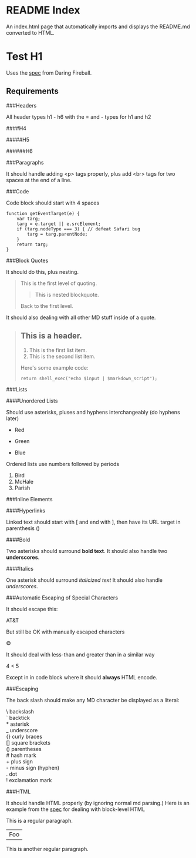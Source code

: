 README Index
============

An index.html page that automatically imports and displays the README.md converted to HTML.

Test H1
=

Uses the [spec](http://daringfireball.net/projects/markdown/syntax) from Daring Fireball.

Requirements
------------

###Headers

All header types h1 - h6 with the = and - types for h1 and h2

####H4

#####H5

######H6

###Paragraphs

It should handle adding &lt;p&gt; tags properly, plus add &lt;br&gt; tags for two spaces at the end of a line.

###Code

Code block should start with 4 spaces

    function getEventTarget(e) {
        var targ;
        targ = e.target || e.srcElement;
        if (targ.nodeType === 3) { // defeat Safari bug
            targ = targ.parentNode;
        }
        return targ;
    }

###Block Quotes

It should do this, plus nesting.

> This is the first level of quoting.
>
> > This is nested blockquote.
>
> Back to the first level.

It should also dealing with all other MD stuff inside of a quote.

> ## This is a header.
> 
> 1.   This is the first list item.
> 2.   This is the second list item.
> 
> Here's some example code:
> 
>     return shell_exec("echo $input | $markdown_script");

###Lists

####Unordered Lists

Should use asterisks, pluses and hyphens interchangeably (do hyphens later)

*   Red
+   Green
*   Blue

Ordered lists use numbers followed by periods

1.  Bird
2.  McHale
3.  Parish

###Inline Elements

####Hyperlinks

Linked text should start with [ and end with ], then have its URL target in parenthesis ()

####Bold

Two asterisks should surround **bold text**. It should also handle two __underscores__.

####Italics

One asterisk should surround *italicized text* It should also handle _underscores_.

###Automatic Escaping of Special Characters

It should escape this:

AT&T

But still be OK with manually escaped characters

&copy;

It should deal with less-than and greater than in a similar way

4 < 5

Except in in code block where it should **always** HTML encode.

###Escaping

The back slash should make any MD character be displayed as a literal:

\\   backslash  
\`   backtick  
\*   asterisk  
\_   underscore  
\{\}  curly braces  
\[\]  square brackets  
\(\)  parentheses  
\#   hash mark  
\+   plus sign  
\-   minus sign (hyphen)  
\.   dot  
\!   exclamation mark  

###HTML

It should handle HTML properly (by ignoring normal md parsing.) Here is an example from the [spec](http://daringfireball.net/projects/markdown/syntax) for dealing with block-level HTML

This is a regular paragraph.

<table>
    <tr>
        <td>Foo</td>
    </tr>
</table>

This is another regular paragraph.
